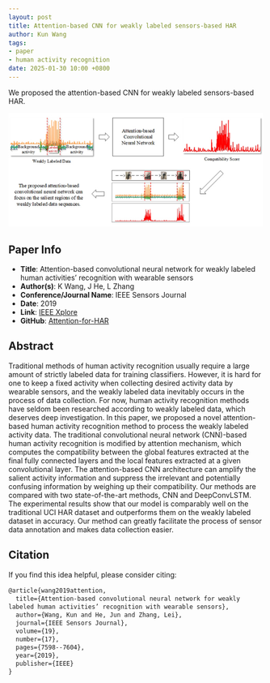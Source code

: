 ```yaml
---
layout: post
title: Attention-based CNN for weakly labeled sensors-based HAR
author: Kun Wang
tags:
- paper
- human activity recognition
date: 2025-01-30 10:00 +0800
---
```


We proposed the attention-based CNN for weakly labeled sensors-based HAR.

![framework](https://github.com/KennCoder7/Attention-for-HAR/blob/master/image/picture.png)

## Paper Info
- **Title**: Attention-based convolutional neural network for weakly labeled human activities’ recognition with wearable sensors
- **Author(s)**: K Wang, J He, L Zhang
- **Conference/Journal Name**: IEEE Sensors Journal
- **Date**: 2019
- **Link**: [IEEE Xplore](https://ieeexplore.ieee.org/abstract/document/8716726/)
- **GitHub**: [Attention-for-HAR](https://github.com/KennCoder7/Attention-for-HAR)
  
## Abstract
Traditional methods of human activity recognition usually require a large amount of strictly labeled data for training classifiers. However, it is hard for one to keep a fixed activity when collecting desired activity data by wearable sensors, and the weakly labeled data inevitably occurs in the process of data collection. For now, human activity recognition methods have seldom been researched according to weakly labeled data, which deserves deep investigation. In this paper, we proposed a novel attention-based human activity recognition method to process the weakly labeled activity data. The traditional convolutional neural network (CNN)-based human activity recognition is modified by attention mechanism, which computes the compatibility between the global features extracted at the final fully connected layers and the local features extracted at a given convolutional layer. The attention-based CNN architecture can amplify the salient activity information and suppress the irrelevant and potentially confusing information by weighing up their compatibility. Our methods are compared with two state-of-the-art methods, CNN and DeepConvLSTM. The experimental results show that our model is comparably well on the traditional UCI HAR dataset and outperforms them on the weakly labeled dataset in accuracy. Our method can greatly facilitate the process of sensor data annotation and makes data collection easier.

## Citation
If you find this idea helpful, please consider citing:
```
@article{wang2019attention,
  title={Attention-based convolutional neural network for weakly labeled human activities’ recognition with wearable sensors},
  author={Wang, Kun and He, Jun and Zhang, Lei},
  journal={IEEE Sensors Journal},
  volume={19},
  number={17},
  pages={7598--7604},
  year={2019},
  publisher={IEEE}
}
```


